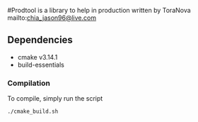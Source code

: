 #Prodtool is a library to help in production
written by ToraNova mailto:chia_jason96@live.com

## Dependencies
* cmake v3.14.1
* build-essentials

### Compilation
To compile, simply run the script

	./cmake_build.sh



